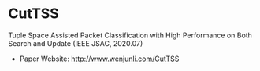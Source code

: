 # CutTSS
Tuple Space Assisted Packet Classification with High Performance on Both Search and Update (IEEE JSAC, 2020.07)

* Paper Website: http://www.wenjunli.com/CutTSS
